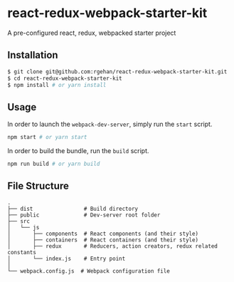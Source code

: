 # react-redux-webpack-starter-kit
A pre-configured react, redux, webpacked starter project

## Installation
```bash
$ git clone git@github.com:rgehan/react-redux-webpack-starter-kit.git
$ cd react-redux-webpack-starter-kit
$ npm install # or yarn install
```

## Usage
In order to launch the `webpack-dev-server`, simply run the `start` script.
```bash
npm start # or yarn start
```

In order to build the bundle, run the `build` script.
```bash
npm run build # or yarn build
```

## File Structure
```
.
├── dist                # Build directory
├── public              # Dev-server root folder
├── src
│   └── js
│       ├── components  # React components (and their style)
│       ├── containers  # React containers (and their style)
│       ├── redux       # Reducers, action creators, redux related constants
│       └── index.js    # Entry point
│
└── webpack.config.js  # Webpack configuration file
```
